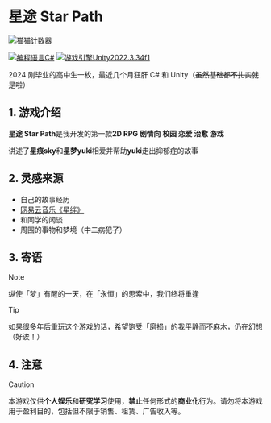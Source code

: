 # 星途 Star Path

[![猫猫计数器](https://starry-trace-sky-moe-counter.vercel.app/get/@Star-Path?theme=rule34)](https://github.com/StarrySky-skyler/Star-Path)

[![编程语言C#](https://img.shields.io/badge/编程语言-CSharp-blue.svg?style=for-the-badge)](#)
[![游戏引擎Unity2022.3.34f1](https://img.shields.io/badge/游戏引擎-Unity2022.3.34f1-pink.svg?style=for-the-badge)](#)

2024 刚毕业的高中生一枚，最近几个月狂肝 C# 和 Unity（~~虽然基础都不扎实就是啦~~）

## 1. 游戏介绍

**星途 Star Path**是我开发的第一款**2D RPG 剧情向 校园 恋爱 治愈 游戏**

讲述了**星痕sky**和**星梦yuki**相爱并帮助**yuki**走出抑郁症的故事

## 2. 灵感来源

- 自己的故事经历
- [网易云音乐《星绊》](https://music.163.com/song?id=1443191554&userid=3500957743)
- 和同学的闲谈
- 周围的事物和梦境（~~中二病犯了~~）

## 3. 寄语

> [!NOTE]
> 纵使「梦」有醒的一天，在「永恒」的思索中，我们终将重逢

> [!TIP]
> 如果很多年后重玩这个游戏的话，希望饱受「磨损」的我平静而不麻木，仍在幻想（好诶！）

## 4. 注意

> [!CAUTION]
> 本游戏仅供**个人娱乐**和**研究学习**使用，**禁止**任何形式的**商业化**行为。请勿将本游戏用于盈利目的，包括但不限于销售、租赁、广告收入等。
